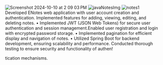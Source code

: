 ![Screenshot 2024-10-10 at 2 09 03 PM](https://github.com/user-attachments/assets/24174290-7127-4082-b2a0-c2d7b3c10c52)
![javaNotesImg](https://github.com/user-attachments/assets/ec50727f-1a84-4af4-9a86-bab65affb6f0)
![notes1](https://github.com/user-attachments/assets/623ab3ea-9c86-4611-80ea-269940873c7b)
Developed ENotes web application with user account creation and authentication. Implemented features for adding,
viewing, editing, and deleting notes.
• Implemented JWT (JSON Web Tokens) for secure user authentication and session management.Enabled user registration
and login with encrypted password storage.
• Implemented pagination for efficient display and navigation of notes.
• Utilized Spring Boot for backend development, ensuring scalability and performance. Conducted thorough testing to
ensure security and functionality of authen!

tication mechanisms.


